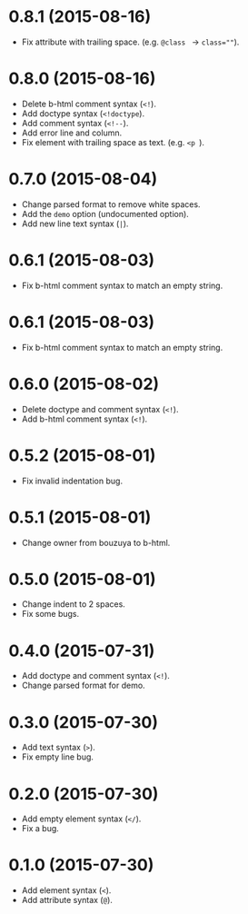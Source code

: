 # 0.8.1 (2015-08-16)

* Fix attribute with trailing space. (e.g. `@class ` -> `class=""`).

# 0.8.0 (2015-08-16)

* Delete b-html comment syntax (`<!`).
* Add doctype syntax (`<!doctype`).
* Add comment syntax (`<!--`).
* Add error line and column.
* Fix element with trailing space as text. (e.g. `<p `).

# 0.7.0 (2015-08-04)

* Change parsed format to remove white spaces.
* Add the `demo` option (undocumented option).
* Add new line text syntax (`|`).

# 0.6.1 (2015-08-03)

* Fix b-html comment syntax to match an empty string.

# 0.6.1 (2015-08-03)

* Fix b-html comment syntax to match an empty string.

# 0.6.0 (2015-08-02)

* Delete doctype and comment syntax (`<!`).
* Add b-html comment syntax (`<!`).

# 0.5.2 (2015-08-01)

* Fix invalid indentation bug.

# 0.5.1 (2015-08-01)

* Change owner from bouzuya to b-html.

# 0.5.0 (2015-08-01)

* Change indent to 2 spaces.
* Fix some bugs.

# 0.4.0 (2015-07-31)

* Add doctype and comment syntax (`<!`).
* Change parsed format for demo.

# 0.3.0 (2015-07-30)

* Add text syntax (`>`).
* Fix empty line bug.

# 0.2.0 (2015-07-30)

* Add empty element syntax (`</`).
* Fix a bug.

# 0.1.0 (2015-07-30)

* Add element syntax (`<`).
* Add attribute syntax (`@`).
